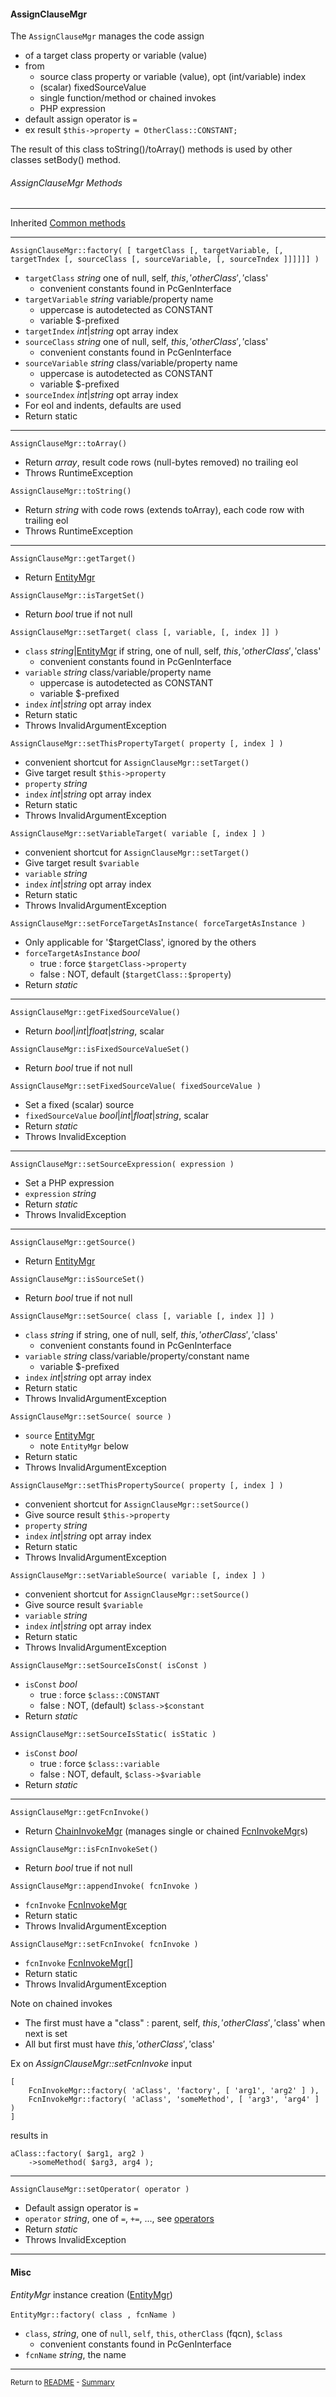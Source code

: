 [comment]: # (This file is part of PcGen, PHP Code Generation support package. Copyright 2020 Kjell-Inge Gustafsson, kigkonsult, All rights reserved, licence GPL 3.0)

#### AssignClauseMgr

The ```AssignClauseMgr``` manages the code assign 
* of a target class property or variable (value) 
* from 
  * source class property or variable (value), opt (int/variable) index
  * (scalar) fixedSourceValue
  * single function/method or chained invokes
  * PHP expression
* default assign operator is ```=```
* ex result ```$this->property = OtherClass::CONSTANT;```

The result of this class toString()/toArray() methods is used by other classes setBody() method.

###### AssignClauseMgr Methods

---
Inherited [Common methods]

---

```AssignClauseMgr::factory( [ targetClass [, targetVariable, [, targetTndex [, sourceClass [, sourceVariable, [, sourceTndex ]]]]]] )```
* ```targetClass``` _string_ one of null, self, $this, 'otherClass', '$class'
  * convenient constants found in PcGenInterface 
* ```targetVariable``` _string_ variable/property name
  * uppercase is autodetected as CONSTANT
  * variable $-prefixed
* ```targetIndex```  _int_|_string_ opt array index
* ```sourceClass``` _string_ one of null, self,  $this, 'otherClass', '$class'
  * convenient constants found in PcGenInterface 
* ```sourceVariable``` _string_ class/variable/property name
  * uppercase is autodetected as CONSTANT
  * variable $-prefixed
* ```sourceIndex```  _int_|_string_ opt array index
* For eol and indents, defaults are used
* Return static
---

```AssignClauseMgr::toArray()```
* Return _array_, result code rows (null-bytes removed) no trailing eol
* Throws RuntimeException

```AssignClauseMgr::toString()```
* Return _string_ with code rows (extends toArray), each code row with trailing eol
* Throws RuntimeException
---

```AssignClauseMgr::getTarget()```
* Return [EntityMgr]

```AssignClauseMgr::isTargetSet()```
* Return _bool_ true if not null

```AssignClauseMgr::setTarget( class [, variable, [, index ]] )```
* ```class``` _string_|[EntityMgr] if string, one of null, self, $this, 'otherClass', '$class'
  * convenient constants found in PcGenInterface 
* ```variable``` _string_ class/variable/property name
  * uppercase is autodetected as CONSTANT
  * variable $-prefixed
* ```index```  _int_|_string_ opt array index
* Return static
* Throws InvalidArgumentException

```AssignClauseMgr::setThisPropertyTarget( property [, index ] )```
* convenient shortcut for ```AssignClauseMgr::setTarget()```
* Give target result ```$this->property```
* ```property``` _string_
* ```index```  _int_|_string_ opt array index
* Return static
* Throws InvalidArgumentException

```AssignClauseMgr::setVariableTarget( variable [, index ] )```
* convenient shortcut for ```AssignClauseMgr::setTarget()```
* Give target result ```$variable```
* ```variable``` _string_
* ```index```  _int_|_string_ opt array index
* Return static
* Throws InvalidArgumentException

```AssignClauseMgr::setForceTargetAsInstance( forceTargetAsInstance )```
* Only applicable for '$targetClass', ignored by the others
* ```forceTargetAsInstance``` _bool_
  * true : force ```$targetClass->property```
  * false : NOT, default (```$targetClass::$property```)
* Return _static_
---

```AssignClauseMgr::getFixedSourceValue()```
* Return _bool_|_int_|_float_|_string_, scalar

```AssignClauseMgr::isFixedSourceValueSet()```
* Return _bool_ true if not null

```AssignClauseMgr::setFixedSourceValue( fixedSourceValue )```
* Set a fixed (scalar) source
* ```fixedSourceValue``` _bool_|_int_|_float_|_string_, scalar
* Return _static_
* Throws InvalidException
---

```AssignClauseMgr::setSourceExpression( expression )```
* Set a PHP expression
* ```expression``` _string_
* Return _static_
* Throws InvalidException
---

```AssignClauseMgr::getSource()```
* Return [EntityMgr]

```AssignClauseMgr::isSourceSet()```
* Return _bool_ true if not null

```AssignClauseMgr::setSource( class [, variable [, index ]] )```
* ```class``` _string_ if string, one of null, self, $this, 'otherClass', '$class'
  * convenient constants found in PcGenInterface 
* ```variable``` _string_ class/variable/property/constant name
  * variable $-prefixed
* ```index```  _int_|_string_ opt array index
* Return static
* Throws InvalidArgumentException

```AssignClauseMgr::setSource( source )```
* ```source``` [EntityMgr]
  *  note ```EntityMgr``` below
* Return static
* Throws InvalidArgumentException

```AssignClauseMgr::setThisPropertySource( property [, index ] )```
* convenient shortcut for ```AssignClauseMgr::setSource()```
* Give source result ```$this->property```
* ```property``` _string_
* ```index```  _int_|_string_ opt array index
* Return static
* Throws InvalidArgumentException

```AssignClauseMgr::setVariableSource( variable [, index ] )```
* convenient shortcut for ```AssignClauseMgr::setSource()```
* Give source result ```$variable```
* ```variable``` _string_
* ```index```  _int_|_string_ opt array index
* Return static
* Throws InvalidArgumentException

```AssignClauseMgr::setSourceIsConst( isConst )```
* ```isConst``` _bool_
  * true : force ```$class::CONSTANT```
  * false : NOT, (default) ```$class->$constant``` 
* Return _static_

```AssignClauseMgr::setSourceIsStatic( isStatic )```
* ```isConst``` _bool_
  * true : force ```$class::variable```
  * false : NOT, default, ```$class->$variable``` 
* Return _static_
---

```AssignClauseMgr::getFcnInvoke()```
* Return [ChainInvokeMgr]  (manages single or chained [FcnInvokeMgr]s)

```AssignClauseMgr::isFcnInvokeSet()```
* Return _bool_ true if not null

```AssignClauseMgr::appendInvoke( fcnInvoke )```
* ```fcnInvoke``` [FcnInvokeMgr]
* Return static
* Throws InvalidArgumentException

```AssignClauseMgr::setFcnInvoke( fcnInvoke )```
* ```fcnInvoke``` [FcnInvokeMgr]\[]  
* Return static
* Throws InvalidArgumentException

Note on chained invokes
* The first must have a "class" : parent, self, $this, 'otherClass', '$class' when next is set
* All but first must have $this, 'otherClass', '$class'

Ex on _AssignClauseMgr::setFcnInvoke_ input
```
[
    FcnInvokeMgr::factory( 'aClass', 'factory', [ 'arg1', 'arg2' ] ),
    FcnInvokeMgr::factory( 'aClass', 'someMethod', [ 'arg3', 'arg4' ] )
]
``` 
results in 
```
aClass::factory( $arg1, arg2 )
    ->someMethod( $arg3, arg4 );
```
---

```AssignClauseMgr::setOperator( operator )```
* Default assign operator is ```=```  
* ```operator``` _string_, one of ```=```, ```+=```, ..., see [operators]
* Return _static_
* Throws InvalidException
---

#### Misc

_EntityMgr_ instance creation ([EntityMgr])<br><br>
```EntityMgr::factory( class , fcnName )```
* ```class```, _string_, one of ```null```, ```self```, ```this```, ```otherClass``` (fqcn), ```$class```
  * convenient constants found in PcGenInterface
* ```fcnName``` _string_, the name
---
<small>Return to [README] - [Summary]</small>

[ChainInvokeMgr]:ChainInvokeMgr.md
[Common methods]:CommonMethods.md
[EntityMgr]:EntityMgr.md
[FcnInvokeMgr]:FcnInvokeMgr.md
[operators]:https://www.php.net/manual/en/language.operators.assignment.php
[PropertyMgr]:PropertyMgr.md
[README]:../README.md
[Summary]:Summary.md
[VariableMgr]:VariableMgr.md
